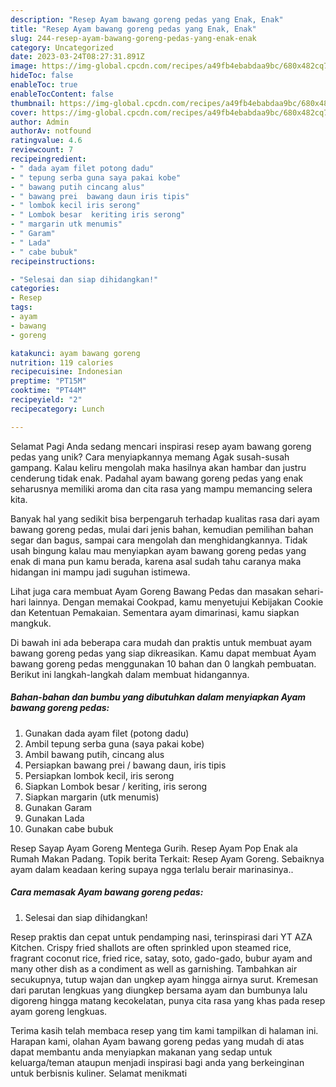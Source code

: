 ```yaml
---
description: "Resep Ayam bawang goreng pedas yang Enak, Enak"
title: "Resep Ayam bawang goreng pedas yang Enak, Enak"
slug: 244-resep-ayam-bawang-goreng-pedas-yang-enak-enak
category: Uncategorized
date: 2023-03-24T08:27:31.891Z
image: https://img-global.cpcdn.com/recipes/a49fb4ebabdaa9bc/680x482cq70/ayam-bawang-goreng-pedas-foto-resep-utama.jpg
hideToc: false
enableToc: true
enableTocContent: false
thumbnail: https://img-global.cpcdn.com/recipes/a49fb4ebabdaa9bc/680x482cq70/ayam-bawang-goreng-pedas-foto-resep-utama.jpg
cover: https://img-global.cpcdn.com/recipes/a49fb4ebabdaa9bc/680x482cq70/ayam-bawang-goreng-pedas-foto-resep-utama.jpg
author: Admin
authorAv: notfound
ratingvalue: 4.6
reviewcount: 7
recipeingredient:
- " dada ayam filet potong dadu"
- " tepung serba guna saya pakai kobe"
- " bawang putih cincang alus"
- " bawang prei  bawang daun iris tipis"
- " lombok kecil iris serong"
- " Lombok besar  keriting iris serong"
- " margarin utk menumis"
- " Garam"
- " Lada"
- " cabe bubuk"
recipeinstructions:

- "Selesai dan siap dihidangkan!"
categories:
- Resep
tags:
- ayam
- bawang
- goreng

katakunci: ayam bawang goreng 
nutrition: 119 calories
recipecuisine: Indonesian
preptime: "PT15M"
cooktime: "PT44M"
recipeyield: "2"
recipecategory: Lunch

---
```



Selamat Pagi Anda sedang mencari inspirasi resep ayam bawang goreng pedas yang unik? Cara menyiapkannya memang Agak susah-susah gampang. Kalau keliru mengolah maka hasilnya akan hambar dan justru cenderung tidak enak. Padahal ayam bawang goreng pedas yang enak seharusnya memiliki aroma dan cita rasa yang mampu memancing selera kita.


Banyak hal yang sedikit bisa berpengaruh terhadap kualitas rasa dari ayam bawang goreng pedas, mulai dari jenis bahan, kemudian pemilihan bahan segar dan bagus, sampai cara mengolah dan menghidangkannya. Tidak usah bingung kalau mau menyiapkan ayam bawang goreng pedas yang enak di mana pun kamu berada, karena asal sudah tahu caranya maka hidangan ini mampu jadi suguhan istimewa.

Lihat juga cara membuat Ayam Goreng Bawang Pedas dan masakan sehari-hari lainnya. Dengan memakai Cookpad, kamu menyetujui Kebijakan Cookie dan Ketentuan Pemakaian. Sementara ayam dimarinasi, kamu siapkan mangkuk.


Di bawah ini ada beberapa cara mudah dan praktis untuk membuat ayam bawang goreng pedas yang siap dikreasikan. Kamu dapat membuat Ayam bawang goreng pedas menggunakan 10 bahan dan 0 langkah pembuatan. Berikut ini langkah-langkah dalam membuat hidangannya.

<!--inarticleads1-->

##### Bahan-bahan dan bumbu yang dibutuhkan dalam menyiapkan Ayam bawang goreng pedas:

1. Gunakan  dada ayam filet (potong dadu)
1. Ambil  tepung serba guna (saya pakai kobe)
1. Ambil  bawang putih, cincang alus
1. Persiapkan  bawang prei / bawang daun, iris tipis
1. Persiapkan  lombok kecil, iris serong
1. Siapkan  Lombok besar / keriting, iris serong
1. Siapkan  margarin (utk menumis)
1. Gunakan  Garam
1. Gunakan  Lada
1. Gunakan  cabe bubuk


Resep Sayap Ayam Goreng Mentega Gurih. Resep Ayam Pop Enak ala Rumah Makan Padang. Topik berita Terkait: Resep Ayam Goreng. Sebaiknya ayam dalam keadaan kering supaya ngga terlalu berair marinasinya.. 

<!--inarticleads2-->

##### Cara memasak Ayam bawang goreng pedas:


1. Selesai dan siap dihidangkan!

Resep praktis dan cepat untuk pendamping nasi, terinspirasi dari YT AZA Kitchen. Crispy fried shallots are often sprinkled upon steamed rice, fragrant coconut rice, fried rice, satay, soto, gado-gado, bubur ayam and many other dish as a condiment as well as garnishing. Tambahkan air secukupnya, tutup wajan dan ungkep ayam hingga airnya surut. Kremesan dari parutan lengkuas yang diungkep bersama ayam dan bumbunya lalu digoreng hingga matang kecokelatan, punya cita rasa yang khas pada resep ayam goreng lengkuas. 

Terima kasih telah membaca resep yang tim kami tampilkan di halaman ini. Harapan kami, olahan Ayam bawang goreng pedas yang mudah di atas dapat membantu anda menyiapkan makanan yang sedap untuk keluarga/teman ataupun menjadi inspirasi bagi anda yang berkeinginan untuk berbisnis kuliner. Selamat menikmati
